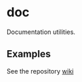 # doc

Documentation utilities.

## Examples

See the repository [wiki](https://github.com/stharrold/doc/wiki)
